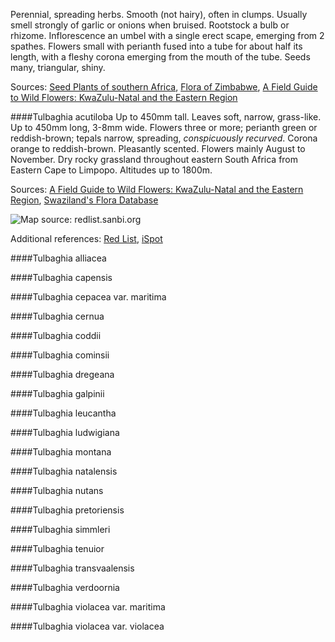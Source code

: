 Perennial, spreading herbs. Smooth (not hairy), often in clumps. Usually smell strongly of garlic or onions when bruised. Rootstock a bulb or rhizome. Inflorescence an umbel with a single erect scape, emerging from 2 spathes. Flowers small with perianth fused into a tube for about half its length, with a fleshy corona emerging from the mouth of the tube. Seeds many, triangular, shiny.

Sources: [Seed Plants of southern Africa][1], [Flora of Zimbabwe][2], [A Field Guide to Wild Flowers: KwaZulu-Natal and the Eastern Region][3]

####Tulbaghia acutiloba
Up to 450mm tall. Leaves soft, narrow, grass-like. Up to 450mm long, 3-8mm wide. Flowers three or more; perianth green or reddish-brown; tepals narrow, spreading, *conspicuously recurved*. Corona orange to reddish-brown. Pleasantly scented. Flowers mainly August to November. Dry rocky grassland throughout eastern South Africa from Eastern Cape to Limpopo. Altitudes up to 1800m.

Sources: [A Field Guide to Wild Flowers: KwaZulu-Natal and the Eastern Region][3], [Swaziland's Flora Database][4]

![Map source: redlist.sanbi.org](http://redlist.sanbi.org/imgs/distribmaps/2/Plants-2027.png)

Additional references: [Red List][5], [iSpot][6]

[4]: http://www.sntc.org.sz/flora/speciesinfo.asp?spid=442 "Swaziland's Flora Database"
[5]: http://redlist.sanbi.org/species.php?species=483-1 "Red List"
[6]: http://www.ispot.org.za/species_dictionary/Tulbaghia%20acutiloba?nav=search "iSpot"


####Tulbaghia alliacea

####Tulbaghia capensis

####Tulbaghia cepacea var. maritima

####Tulbaghia cernua

####Tulbaghia coddii

####Tulbaghia cominsii

####Tulbaghia dregeana

####Tulbaghia galpinii

####Tulbaghia leucantha

####Tulbaghia ludwigiana

####Tulbaghia montana

####Tulbaghia natalensis

####Tulbaghia nutans

####Tulbaghia pretoriensis

####Tulbaghia simmleri

####Tulbaghia tenuior

####Tulbaghia transvaalensis

####Tulbaghia verdoornia

####Tulbaghia violacea var. maritima

####Tulbaghia violacea var. violacea

[1]: http://posa.sanbi.org/flora/results_browse.php?src=SP&taxon=genno=483,spno=1 "Leistner, O. A. 2000. Seed Plants of southern Africa: families and genera. Strelitzia 10."
[2]: http://zimbabweflora.co.zw/speciesdata/genus.php?genus_id=371 "Flora of Zimbabwe"
[3]: http://books.google.co.za/books?id=oQd2KAAACAAJ&dq=isbn+0-620-21500-3&hl=en&sa=X&ei=0BrpUcyjBsPQhAe2s4DYCQ&redir_esc=y "Elsa Pooley, A Field Guide to Wild Flowers: KwaZulu-Natal and the Eastern Region. Natal Flora Publications Trust, 1998."
